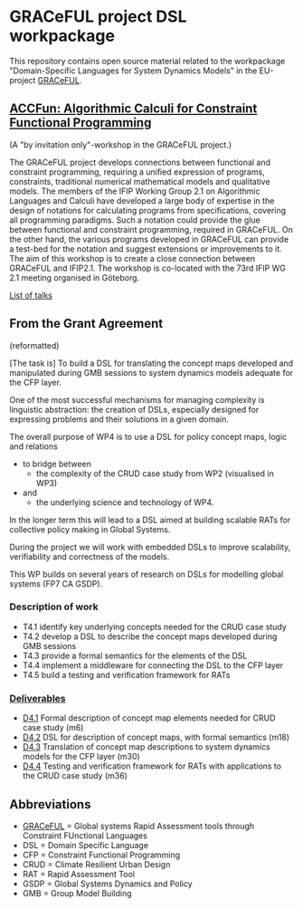 # GRACeFUL project DSL workpackage

This repository contains open source material related to the
workpackage "Domain-Specific Languages for System Dynamics Models" in
the EU-project [GRACeFUL](https://www.graceful-project.eu/).

## [ACCFun: Algorithmic Calculi for Constraint Functional Programming](http://wiki.portal.chalmers.se/cse/pmwiki.php/ST/ACCFun)
(A "by invitation only"-workshop in the GRACeFUL project.)

The GRACeFUL project develops connections between functional and constraint programming, requiring a unified expression of programs, constraints, traditional numerical mathematical models and qualitative models. The members of the IFIP Working Group 2.1 on Algorithmic Languages and Calculi have developed a large body of expertise in the design of notations for calculating programs from specifications, covering all programming paradigms. Such a notation could provide the glue between functional and constraint programming, required in GRACeFUL. On the other hand, the various programs developed in GRACeFUL can provide a test-bed for the notation and suggest extensions or improvements to it. The aim of this workshop is to create a close connection between GRACeFUL and IFIP2.1. The workshop is co-located with the 73rd IFIP WG 2.1 meeting organised in Göteborg.

[List of talks](ACCFun.md)

## From the Grant Agreement
(reformatted)

[The task is] To build a DSL for translating the concept maps developed and
manipulated during GMB sessions to system dynamics models adequate for
the CFP layer.

One of the most successful mechanisms for managing complexity is
linguistic abstraction: the creation of DSLs, especially designed for
expressing problems and their solutions in a given domain.

The overall purpose of WP4 is
to use a DSL for policy concept maps, logic and relations
* to bridge between
    * the complexity of the CRUD case study from WP2 (visualised in WP3)
* and
    * the underlying science and technology of WP4.

In the longer term this will lead to a DSL aimed at building scalable
RATs for collective policy making in Global Systems.

During the project we will work with embedded DSLs to improve
scalability, verifiability and correctness of the models.

This WP builds on several years of research on DSLs for modelling
global systems (FP7 CA GSDP).

### Description of work
* T4.1 identify key underlying concepts needed for the CRUD case study
* T4.2 develop a DSL to describe the concept maps developed during GMB sessions
* T4.3 provide a formal semantics for the elements of the DSL
* T4.4 implement a middleware for connecting the DSL to the CFP layer
* T4.5 build a testing and verification framework for RATs

### [Deliverables](deliverables/)
* [D4.1](deliverables/d4.1/) Formal description of concept map elements needed for CRUD case study (m6)
* [D4.2](deliverables/d4.2/) DSL for description of concept maps, with formal semantics (m18)
* [D4.3](deliverables/d4.3/) Translation of concept map descriptions to system dynamics models for the CFP layer (m30)
* [D4.4](deliverables/d4.4/) Testing and verification framework for RATs with applications to the CRUD case study (m36)

## Abbreviations

* [GRACeFUL](https://www.graceful-project.eu/) = Global systems Rapid Assessment tools through Constraint FUnctional Languages
* DSL = Domain Specific Language
* CFP = Constraint Functional Programming
* CRUD = Climate Resilient Urban Design
* RAT = Rapid Assessment Tool
* GSDP = Global Systems Dynamics and Policy
* GMB = Group Model Building
